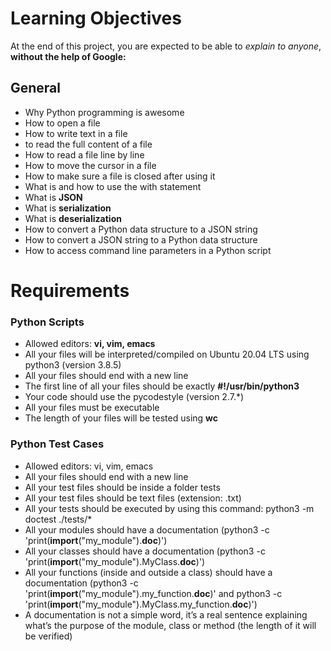 # Learning Objectives
At the end of this project, you are expected to be able to *explain to anyone*, **without the help of Google:**

## General
- Why Python programming is awesome
- How to open a file
- How to write text in a file
-  to read the full content of a file
- How to read a file line by line
- How to move the cursor in a file
- How to make sure a file is closed after using it
- What is and how to use the with statement
- What is **JSON**
- What is **serialization**
- What is **deserialization**
- How to convert a Python data structure to a JSON string
- How to convert a JSON string to a Python data structure
- How to access command line parameters in a Python script



# Requirements
### Python Scripts

- Allowed editors: **vi, vim, emacs**
- All your files will be interpreted/compiled on Ubuntu 20.04 LTS using python3 (version 3.8.5)
- All your files should end with a new line
- The first line of all your files should be exactly **#!/usr/bin/python3**
- Your code should use the pycodestyle (version 2.7.*)
- All your files must be executable
- The length of your files will be tested using **wc**

### Python Test Cases
- Allowed editors: vi, vim, emacs
- All your files should end with a new line
- All your test files should be inside a folder tests
- All your test files should be text files (extension: .txt)
- All your tests should be executed by using this command: python3 -m doctest ./tests/*
- All your modules should have a documentation (python3 -c 'print(__import__("my_module").__doc__)')
- All your classes should have a documentation (python3 -c 'print(__import__("my_module").MyClass.__doc__)')
- All your functions (inside and outside a class) should have a documentation (python3 -c 'print(__import__("my_module").my_function.__doc__)' and python3 -c 'print(__import__("my_module").MyClass.my_function.__doc__)')
- A documentation is not a simple word, it’s a real sentence explaining what’s the purpose of the module, class or method (the length of it will be verified)
